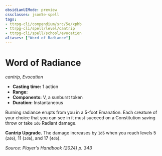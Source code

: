 ```yaml
---
obsidianUIMode: preview
cssclasses: json5e-spell
tags:
- ttrpg-cli/compendium/src/5e/xphb
- ttrpg-cli/spell/level/cantrip
- ttrpg-cli/spell/school/evocation
aliases: ["Word of Radiance"]
---
```

# Word of Radiance
*cantrip, Evocation*  

- **Casting time:** 1 action
- **Range:** 
- **Components:** V, a sunburst token
- **Duration:** Instantaneous

Burning radiance erupts from you in a 5-foot Emanation. Each creature of your choice that you can see in it must succeed on a Constitution saving throw or take `1d6` Radiant damage.

**Cantrip Upgrade.** The damage increases by `1d6` when you reach levels 5 (`2d6`), 11 (`3d6`), and 17 (`4d6`).

*Source: Player's Handbook (2024) p. 343*
